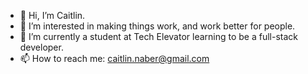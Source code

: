 - 👋 Hi, I’m Caitlin.
- 👀 I’m interested in making things work, and work better for people.
- 🌱 I’m currently a student at Tech Elevator learning to be a full-stack developer.
- 📫 How to reach me: caitlin.naber@gmail.com
